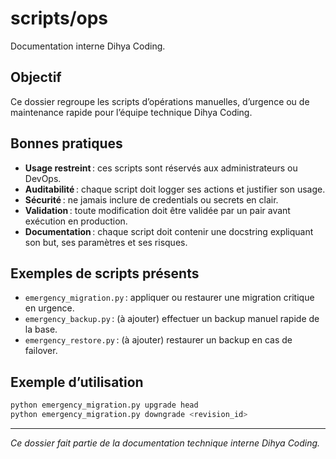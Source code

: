 # scripts/ops

Documentation interne Dihya Coding.

## Objectif

Ce dossier regroupe les scripts d’opérations manuelles, d’urgence ou de maintenance rapide pour l’équipe technique Dihya Coding.

## Bonnes pratiques

- **Usage restreint** : ces scripts sont réservés aux administrateurs ou DevOps.
- **Auditabilité** : chaque script doit logger ses actions et justifier son usage.
- **Sécurité** : ne jamais inclure de credentials ou secrets en clair.
- **Validation** : toute modification doit être validée par un pair avant exécution en production.
- **Documentation** : chaque script doit contenir une docstring expliquant son but, ses paramètres et ses risques.

## Exemples de scripts présents

- `emergency_migration.py` : appliquer ou restaurer une migration critique en urgence.
- `emergency_backup.py` : (à ajouter) effectuer un backup manuel rapide de la base.
- `emergency_restore.py` : (à ajouter) restaurer un backup en cas de failover.

## Exemple d’utilisation

```bash
python emergency_migration.py upgrade head
python emergency_migration.py downgrade <revision_id>
```

---

*Ce dossier fait partie de la documentation technique interne Dihya Coding.*